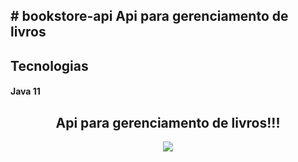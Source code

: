 <h2># bookstore-api
Api para gerenciamento de livros
</h2>



<div >
<h2>Tecnologias</h2>
  <h4>Java 11</h4>
</div>

<div align="center">
<h2>Api para gerenciamento de livros!!!</h2>
<img src="https://user-images.githubusercontent.com/29668363/148405064-b43265ba-1c22-425c-a7e4-5dd6c047c124.PNG" />
</div>
